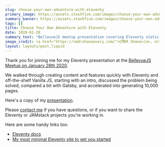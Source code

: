 ```yaml
---
slug: choose-your-own-adventure-with-eleventy
primary_image: https://assets.stashfive.com/images/choose-your-own-adventure-with-eleventy/full.jpeg
summary_banner: https://assets.stashfive.com/images/choose-your-own-adventure-with-eleventy/slice.jpeg
tags: []
title: Choose Your Own Adventure with Eleventy
date: 2020-01-28
summary_text: "BellevueJS meetup presentation covering Eleventy static site generation, from basic setup to generating 10,000 pages with minimal JavaScript dependencies."
image_credit: <a href="https://cmdrshaneavery.com/">CMDR Shane</a>, originally from https://unsplash.com/@cmdrshane
layout: layouts/post.liquid
---
```


Thank you for joining me for my Eleventy presentation at the [BellevueJS Meetup on January 28th 2020](https://www.meetup.com/BellevueJS/events/llvkklybccblc/).

We walked through creating content and features quickly with Eleventy and off-the-shelf Vanilla JS, starting with an intro, discussed the problem being solved, compared a bit with Gatsby, and accelerated into generating 10,000 pages.

Here's a copy of my <a href="https://www.briangershon.com/presents/eleventy-adventure/">presentation</a>.

Please <a href="/about/">contact me</a> if you have questions, or if you want to share the Eleventy or JAMstack projects you're working in.

Here are some handy links too:

- [Eleventy docs](https://www.11ty.dev/docs/)
- [My most minimal Eleventy site to get you started](https://github.com/briangershon/eleventy-minimal)
